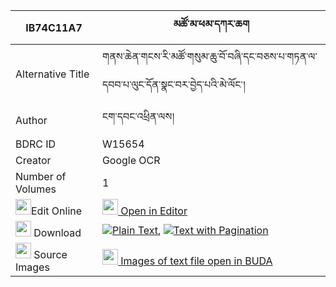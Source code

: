 |IB74C11A7|མཚོ་མ་ཕམ་དཀར་ཆག 
| --- | --- 
|Alternative Title |གནས་ཆེན་གངས་རི་མཚོ་གསུམ་ཆུ་བོ་བཞི་དང་བཅས་པ་གཏན་ལ་དབབ་པ་ལུང་དོན་སྣང་བར་བྱེད་པའི་མེ་ལོང་།
|Author| ངག་དབང་འཕྲིན་ལས།
|BDRC ID | W15654
|Creator | Google OCR
|Number of Volumes| 1
|<img width="25" src="https://img.icons8.com/color/25/000000/edit-property.png">Edit Online| [<img width="25" src="https://avatars.githubusercontent.com/u/45091458?s=200&v=4"> Open in Editor](http://editor.openpecha.org/IB74C11A7)
|<img width="25" src="https://img.icons8.com/fluent/48/000000/download-2.png"/>  Download | [![](https://img.icons8.com/color/20/000000/txt.png)Plain Text](https://github.com/Openpecha/IB74C11A7/releases/download/v1/tso_ma_pam_karchak_plain_IB74C11A7.zip), [![](https://img.icons8.com/color/20/000000/txt.png)Text with Pagination](https://github.com/Openpecha/IB74C11A7/releases/download/v1/tso_ma_pam_karchak_pages_IB74C11A7.zip)
|<img width="25" src="https://img.icons8.com/plasticine/100/000000/pictures-folder.png"/>  Source Images | [<img width="25" src="https://library.bdrc.io/icons/BUDA-small.svg"> Images of text file open in BUDA](https://library.bdrc.io/show/bdr:W15654)